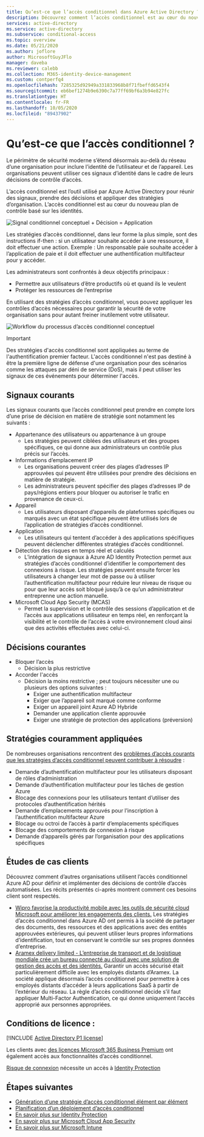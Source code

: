 ```yaml
---
title: Qu’est-ce que l’accès conditionnel dans Azure Active Directory ?
description: Découvrez comment l’accès conditionnel est au cœur du nouveau plan de contrôle basé sur les identités.
services: active-directory
ms.service: active-directory
ms.subservice: conditional-access
ms.topic: overview
ms.date: 05/21/2020
ms.author: joflore
author: MicrosoftGuyJFlo
manager: daveba
ms.reviewer: calebb
ms.collection: M365-identity-device-management
ms.custom: contperfq4
ms.openlocfilehash: 7285325d92949a331833968b8f71fbeffd6543f4
ms.sourcegitcommit: eb6bef1274b9e6390c7a77ff69bf6a3b94e827fc
ms.translationtype: HT
ms.contentlocale: fr-FR
ms.lasthandoff: 10/05/2020
ms.locfileid: "89437902"
---
```

# <a name="what-is-conditional-access"></a>Qu’est-ce que l’accès conditionnel ?

Le périmètre de sécurité moderne s’étend désormais au-delà du réseau d’une organisation pour inclure l’identité de l’utilisateur et de l’appareil. Les organisations peuvent utiliser ces signaux d’identité dans le cadre de leurs décisions de contrôle d’accès. 

L’accès conditionnel est l’outil utilisé par Azure Active Directory pour réunir des signaux, prendre des décisions et appliquer des stratégies d’organisation. L’accès conditionnel est au cœur du nouveau plan de contrôle basé sur les identités.

![Signal conditionnel conceptuel + Décision = Application](./media/overview/conditional-access-signal-decision-enforcement.png)

Les stratégies d’accès conditionnel, dans leur forme la plus simple, sont des instructions if-then : si un utilisateur souhaite accéder à une ressource, il doit effectuer une action. Exemple : Un responsable paie souhaite accéder à l’application de paie et il doit effectuer une authentification multifacteur pour y accéder.

Les administrateurs sont confrontés à deux objectifs principaux :

- Permettre aux utilisateurs d’être productifs où et quand ils le veulent
- Protéger les ressources de l’entreprise

En utilisant des stratégies d’accès conditionnel, vous pouvez appliquer les contrôles d’accès nécessaires pour garantir la sécurité de votre organisation sans pour autant freiner inutilement votre utilisateur.

![Workflow du processus d’accès conditionnel conceptuel](./media/overview/conditional-access-overview-how-it-works.png)

> [!IMPORTANT]
> Des stratégies d'accès conditionnel sont appliquées au terme de l'authentification premier facteur. L'accès conditionnel n'est pas destiné à être la première ligne de défense d'une organisation pour des scénarios comme les attaques par déni de service (DoS), mais il peut utiliser les signaux de ces événements pour déterminer l'accès.

## <a name="common-signals"></a>Signaux courants

Les signaux courants que l’accès conditionnel peut prendre en compte lors d’une prise de décision en matière de stratégie sont notamment les suivants :

- Appartenance des utilisateurs ou appartenance à un groupe
   - Les stratégies peuvent ciblées des utilisateurs et des groupes spécifiques, ce qui donne aux administrateurs un contrôle plus précis sur l’accès.
- Informations d’emplacement IP
   - Les organisations peuvent créer des plages d’adresses IP approuvées qui peuvent être utilisées pour prendre des décisions en matière de stratégie. 
   - Les administrateurs peuvent spécifier des plages d’adresses IP de pays/régions entiers pour bloquer ou autoriser le trafic en provenance de ceux-ci.
- Appareil
   - Les utilisateurs disposant d’appareils de plateformes spécifiques ou marqués avec un état spécifique peuvent être utilisés lors de l’application de stratégies d’accès conditionnel.
- Application
   - Les utilisateurs qui tentent d’accéder à des applications spécifiques peuvent déclencher différentes stratégies d’accès conditionnel. 
- Détection des risques en temps réel et calculés
   - L’intégration de signaux à Azure AD Identity Protection permet aux stratégies d’accès conditionnel d’identifier le comportement des connexions à risque. Les stratégies peuvent ensuite forcer les utilisateurs à changer leur mot de passe ou à utiliser l’authentification multifacteur pour réduire leur niveau de risque ou pour que leur accès soit bloqué jusqu’à ce qu’un administrateur entreprenne une action manuelle.
- Microsoft Cloud App Security (MCAS)
   - Permet la supervision et le contrôle des sessions d’application et de l’accès aux applications utilisateur en temps réel, en renforçant la visibilité et le contrôle de l’accès à votre environnement cloud ainsi que des activités effectuées avec celui-ci.

## <a name="common-decisions"></a>Décisions courantes

- Bloquer l’accès
   - Décision la plus restrictive
- Accorder l'accès
   - Décision la moins restrictive ; peut toujours nécessiter une ou plusieurs des options suivantes :
      - Exiger une authentification multifacteur
      - Exiger que l’appareil soit marqué comme conforme
      - Exiger un appareil joint Azure AD Hybride
      - Demander une application cliente approuvée
      - Exiger une stratégie de protection des applications (préversion)

## <a name="commonly-applied-policies"></a>Stratégies couramment appliquées

De nombreuses organisations rencontrent des [problèmes d’accès courants que les stratégies d’accès conditionnel peuvent contribuer à résoudre](concept-conditional-access-policy-common.md) :

- Demande d’authentification multifacteur pour les utilisateurs disposant de rôles d’administration
- Demande d’authentification multifacteur pour les tâches de gestion Azure
- Blocage des connexions pour les utilisateurs tentant d’utiliser des protocoles d’authentification hérités
- Demande d’emplacements approuvés pour l’inscription à l’authentification multifacteur Azure
- Blocage ou octroi de l’accès à partir d’emplacements spécifiques
- Blocage des comportements de connexion à risque
- Demande d’appareils gérés par l’organisation pour des applications spécifiques

## <a name="customer-case-studies"></a>Études de cas clients

Découvrez comment d’autres organisations utilisent l’accès conditionnel Azure AD pour définir et implémenter des décisions de contrôle d’accès automatisées. Les récits présentés ci-après montrent comment ces besoins client sont respectés.

* [Wipro favorise la productivité mobile avec les outils de sécurité cloud Microsoft pour améliorer les engagements des clients.](https://customers.microsoft.com/story/wipro-professional-services-enterprise-mobility-security) Les stratégies d’accès conditionnel dans Azure AD ont permis à la société de partager des documents, des ressources et des applications avec des entités approuvées extérieures, qui peuvent utiliser leurs propres informations d’identification, tout en conservant le contrôle sur ses propres données d’entreprise.
* [Aramex delivery limited - L’entreprise de transport et de logistique mondiale crée un bureau connecté au cloud avec une solution de gestion des accès et des identités.](https://customers.microsoft.com/story/aramex-azure-active-directory-travel-transportation-united-arab-emirates-en) Garantir un accès sécurisé était particulièrement difficile avec les employés distants d’Aramex. La société applique désormais l’accès conditionnel pour permettre à ces employés distants d’accéder à leurs applications SaaS à partir de l’extérieur du réseau. La règle d’accès conditionnel décide s’il faut appliquer Multi-Factor Authentication, ce qui donne uniquement l’accès approprié aux personnes appropriées.

## <a name="license-requirements"></a>Conditions de licence :

[!INCLUDE [Active Directory P1 license](../../../includes/active-directory-p1-license.md)]

Les clients avec [des licences Microsoft 365 Business Premium](/office365/servicedescriptions/microsoft-365-service-descriptions/microsoft-365-business-service-description) ont également accès aux fonctionnalités d’accès conditionnel. 

[Risque de connexion](concept-conditional-access-conditions.md#sign-in-risk) nécessite un accès à [Identity Protection](../identity-protection/overview-identity-protection.md)

## <a name="next-steps"></a>Étapes suivantes

- [Génération d’une stratégie d’accès conditionnel élément par élément](concept-conditional-access-policies.md)
- [Planification d’un déploiement d’accès conditionnel](plan-conditional-access.md)
- [En savoir plus sur Identity Protection](../identity-protection/overview-identity-protection.md)
- [En savoir plus sur Microsoft Cloud App Security](/cloud-app-security/what-is-cloud-app-security)
- [En savoir plus sur Microsoft Intune](/intune/index)
